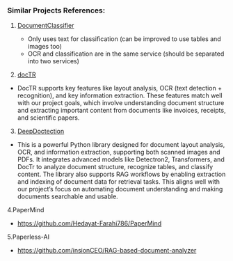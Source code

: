 ### Similar Projects References:
1. [DocumentClassifier](https://github.com/conditionedstimulus/DocumentClassifier/tree/main)  
   - Only uses text for classification (can be improved to use tables and images too)  
   - OCR and classification are in the same service (should be separated into two services)


2.  [docTR](https://github.com/mindee/doctr)  
   - DocTR supports key features like layout analysis, OCR (text detection + recognition), and key information extraction. These features match well with our project goals, which involve understanding document structure and extracting important content from documents like invoices, receipts, and scientific papers.

3.  [DeepDoctection](https://github.com/deepdoctection/deepdoctection)
   -  This is a powerful Python library designed for document layout analysis, OCR, and information extraction, supporting both scanned images and PDFs. It integrates advanced models like Detectron2, Transformers, and DocTr to analyze document structure, recognize tables, and classify content. The library also supports RAG workflows by enabling extraction and indexing of document data for retrieval tasks. This aligns well with our project’s focus on automating document understanding and making documents searchable and usable.

4.PaperMind
  - https://github.com/Hedayat-Farahi786/PaperMind

5.Paperless-AI
  - https://github.com/insionCEO/RAG-based-document-analyzer
